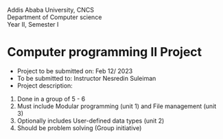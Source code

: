  Addis Ababa University, CNCS
<br> Department of Computer science
<br> Year II, Semester I
# Computer programming II Project
- Project to be submitted on: Feb 12/ 2023
-  To be submitted to: Instructor Nesredin Suleiman
- Project description:
 1. Done in a group of 5 - 6
 2. Must include Modular programming (unit 1) and File management (unit 3)
 3. Optionally includes User-defined data types (unit 2)
 4. Should be problem solving (Group initiative)
